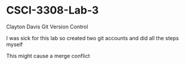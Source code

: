 CSCI-3308-Lab-3
===============
Clayton Davis 
Git Version Control

I was sick for this lab so created two git accounts and did all the steps myself

This might cause a merge conflict

